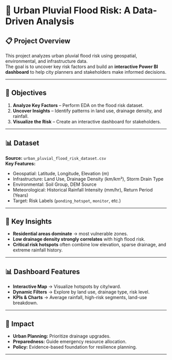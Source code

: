 # 🌊 Urban Pluvial Flood Risk: A Data-Driven Analysis

## 📋 Project Overview
This project analyzes urban pluvial flood risk using geospatial, environmental, and infrastructure data.  
The goal is to uncover key risk factors and build an **interactive Power BI dashboard** to help city planners and stakeholders make informed decisions.

---

## 🎯 Objectives
1. **Analyze Key Factors** – Perform EDA on the flood risk dataset.  
2. **Uncover Insights** – Identify patterns in land use, drainage density, and rainfall.  
3. **Visualize the Risk** – Create an interactive dashboard for stakeholders.  

---

## 📊 Dataset
**Source:** `urban_pluvial_flood_risk_dataset.csv`  
**Key Features:**  
- Geospatial: Latitude, Longitude, Elevation (m)  
- Infrastructure: Land Use, Drainage Density (km/km²), Storm Drain Type  
- Environmental: Soil Group, DEM Source  
- Meteorological: Historical Rainfall Intensity (mm/hr), Return Period (Years)  
- Target: Risk Labels (`ponding_hotspot`, `monitor`, etc.)  

---

## 🔑 Key Insights
- **Residential areas dominate** → most vulnerable zones.  
- **Low drainage density strongly correlates** with high flood risk.  
- **Critical risk hotspots** often combine low elevation, sparse drainage, and extreme rainfall history.  

---

## 📊 Dashboard Features
- **Interactive Map** → Visualize hotspots by city/ward.  
- **Dynamic Filters** → Explore by land use, drainage type, risk level.  
- **KPIs & Charts** → Average rainfall, high-risk segments, land-use breakdown.  

---

## 📌 Impact
- **Urban Planning:** Prioritize drainage upgrades.  
- **Preparedness:** Guide emergency resource allocation.  
- **Policy:** Evidence-based foundation for resilience planning.  

---

